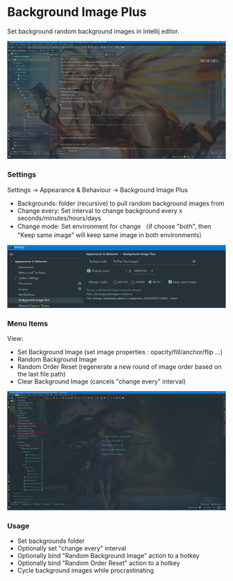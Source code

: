 # Background Image Plus
Set background random background images in Intellij editor.

![Alt text](https://github.com/HNUHell/backgroundImagePlus/blob/master/resources/screenshots/example.png?raw=true "Title")

### Settings

Settings -> Appearance & Behaviour -> Background Image Plus  
- Backgrounds: folder (recursive) to pull random background images from
- Change every: Set interval to change background every x seconds/minutes/hours/days
- Change mode: Set environment for change （if choose "both", then "Keep same image" will keep same image in both environments）

![Alt text](https://github.com/HNUHell/backgroundImagePlus/blob/master/resources/screenshots/settings.png?raw=true "Title")

### Menu Items

View: 
- Set Background Image (set image properties : opacity/fill/anchor/flip ...)
- Random Background Image
- Random Order Reset (regenerate a new round of image order based on the last file path)
- Clear Background Image (cancels "change every" interval)

![Alt text](https://github.com/HNUHell/backgroundImagePlus/blob/master/resources/screenshots/actions.png?raw=true "Title")

### Usage

- Set backgrounds folder
- Optionally set "change every" interval
- Optionally bind "Random Background Image" action to a hotkey
- Optionally bind "Random Order Reset" action to a hotkey
- Cycle background images while procrastinating
